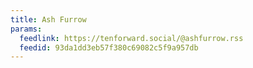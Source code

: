 ```yaml
---
title: Ash Furrow
params:
  feedlink: https://tenforward.social/@ashfurrow.rss
  feedid: 93da1dd3eb57f380c69082c5f9a957db
---
```

